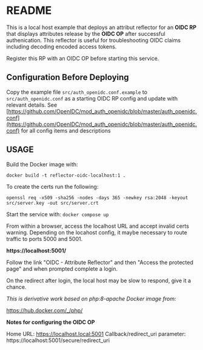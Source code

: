 # README

This is a local host example that deploys an attribut reflector for an **OIDC RP** that displays attributes release by the **OIDC OP** after successful authenication. This reflector is useful for troubleshooting OIDC claims including decoding encoded access tokens.

Register this RP with an OIDC OP before starting this service.

## Configuration Before Deploying

Copy the example file ```src/auth_openidc.conf.example``` to ```src/auth_openidc.conf``` as a starting OIDC RP config and update with relevant details.
See [https://github.com/OpenIDC/mod_auth_openidc/blob/master/auth_openidc.conf](https://github.com/OpenIDC/mod_auth_openidc/blob/master/auth_openidc.conf)
for all config items and descriptions

## USAGE

Build the Docker image with: 

```docker build -t reflector-oidc-localhost:1 . ```

To create the certs run the following:

```openssl req -x509 -sha256 -nodes -days 365 -newkey rsa:2048 -keyout src/server.key -out src/server.crt ```

Start the service with:
```docker compose up ```

From within a browser, access the localhost URL and accept invalid certs warning. Depending on the locahost config, it maybe necessary to route traffic to ports 5000 and 5001.

<b>https://localhost:5001/</b>


Follow the link "OIDC - Attribute Reflector" and then 
"Access the protected page" and when prompted complete a login.

On the redirect after login, the local host may be slow to respond, give it a chance.


<i>This is derivative work based on php:8-apache Docker image from: </i>

https://hub.docker.com/_/php/

<b>Notes for configuring the OIDC OP</b>

Home URL: https://localhost.local:5001
Callback/redirect_uri parameter: https://localhost:5001/secure/redirect_uri
